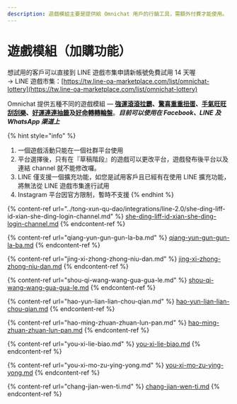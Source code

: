 ```yaml
---
description: 遊戲模組主要是提供給 Omnichat 用戶的行銷工具，需額外付費才能使用。
---
```


# 遊戲模組（加購功能）

想試用的客戶可以直接到 LINE 遊戲市集申請新帳號免費試用 14 天喔 \
→ LINE 遊戲市集：[https://tw.line-oa-marketplace.com/list/omnichat-lottery](https://tw.line-oa-marketplace.com/list/omnichat-lottery)

Omnichat 提供五種不同的遊戲模組 — [**強運滾滾拉霸**](qiang-yun-gun-gun-la-ba.md)**、**[**驚喜重重扭蛋**](jing-xi-zhong-zhong-niu-dan.md)**、**[**手氣旺旺刮刮樂**](shou-qi-wang-wang-gua-gua-le.md)**、**[**好運連連抽籤**](hao-yun-lian-lian-chou-qian.md)**及**[**好命轉轉輪盤**](hao-ming-zhuan-zhuan-lun-pan.md)。_**目前可以使用在 Facebook、LINE 及 WhatsApp 渠道上**_

{% hint style="info" %}
1. 一個遊戲活動只能在一個社群平台使用&#x20;
2. 平台選擇後，只有在『草稿階段』的遊戲可以更改平台，遊戲發布後平台以及連結 channel 就不能修改囉。
3. LINE 僅支援一個擴充功能，如您是試用客戶且已經有在使用 LINE 擴充功能，將無法從 LINE 遊戲市集進行試用
4. Instagram 平台因官方限制，暫時不支援
{% endhint %}

{% content-ref url="../tong-xun-qu-dao/integrations/line-2.0/she-ding-liff-id-xian-she-ding-login-channel.md" %}
[she-ding-liff-id-xian-she-ding-login-channel.md](../tong-xun-qu-dao/integrations/line-2.0/she-ding-liff-id-xian-she-ding-login-channel.md)
{% endcontent-ref %}

{% content-ref url="qiang-yun-gun-gun-la-ba.md" %}
[qiang-yun-gun-gun-la-ba.md](qiang-yun-gun-gun-la-ba.md)
{% endcontent-ref %}

{% content-ref url="jing-xi-zhong-zhong-niu-dan.md" %}
[jing-xi-zhong-zhong-niu-dan.md](jing-xi-zhong-zhong-niu-dan.md)
{% endcontent-ref %}

{% content-ref url="shou-qi-wang-wang-gua-gua-le.md" %}
[shou-qi-wang-wang-gua-gua-le.md](shou-qi-wang-wang-gua-gua-le.md)
{% endcontent-ref %}

{% content-ref url="hao-yun-lian-lian-chou-qian.md" %}
[hao-yun-lian-lian-chou-qian.md](hao-yun-lian-lian-chou-qian.md)
{% endcontent-ref %}

{% content-ref url="hao-ming-zhuan-zhuan-lun-pan.md" %}
[hao-ming-zhuan-zhuan-lun-pan.md](hao-ming-zhuan-zhuan-lun-pan.md)
{% endcontent-ref %}

{% content-ref url="you-xi-lie-biao.md" %}
[you-xi-lie-biao.md](you-xi-lie-biao.md)
{% endcontent-ref %}

{% content-ref url="you-xi-mo-zu-ying-yong.md" %}
[you-xi-mo-zu-ying-yong.md](you-xi-mo-zu-ying-yong.md)
{% endcontent-ref %}

{% content-ref url="chang-jian-wen-ti.md" %}
[chang-jian-wen-ti.md](chang-jian-wen-ti.md)
{% endcontent-ref %}
